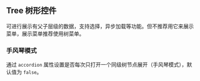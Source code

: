 <div class="demo-header">
<p class="overviewicon">
  <span class="wapi-navigation-tree"/>
</p>

## Tree 树形控件

<nova-uxlink widget-name="Tree"></nova-uxlink>

可进行展示有父子层级的数据，支持选择，异步加载等功能。但不推荐用它来展示菜单，展示菜单推荐使用树菜单。
</div>

### 手风琴模式

通过 `accordion` 属性设置是否每次只打开一个同级树节点展开（手风琴模式），默认值为 `false`。

<nova-demo-view link="tree/accordion-mode"></nova-demo-view>

<br>
